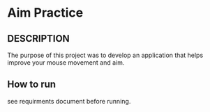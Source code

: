 # Aim Practice

## DESCRIPTION
The purpose of this project was to develop an application that helps improve your mouse movement and aim.
## How to run
see requirments document before running.
